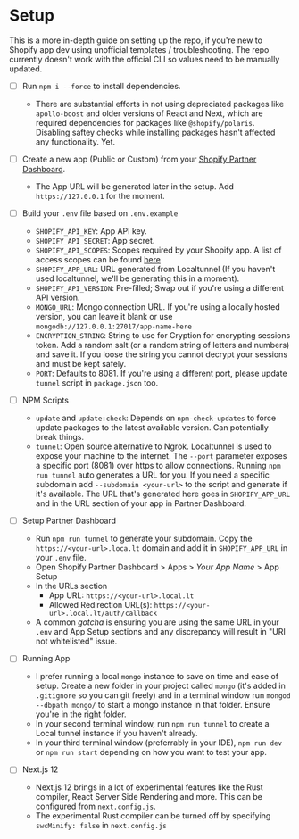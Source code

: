 # Setup
This is a more in-depth guide on setting up the repo, if you're new to Shopify app dev using unofficial templates / troubleshooting. The repo currently doesn't work with the official CLI so values need to be manually updated.

- [ ] Run `npm i --force` to install dependencies.
    - There are substantial efforts in not using depreciated packages like `apollo-boost` and older versions of React and Next, which are required dependencies for packages like `@shopify/polaris`. Disabling saftey checks while installing packages hasn't affected any functionality. Yet.

- [ ] Create a new app (Public or Custom) from your [Shopify Partner Dashboard](https://partners.shopify.com).
    - The App URL will be generated later in the setup. Add `https://127.0.0.1` for the moment.

- [ ] Build your `.env` file based on `.env.example`
    - `SHOPIFY_API_KEY`: App API key.
    - `SHOPIFY_API_SECRET`: App secret.
    - `SHOPIFY_API_SCOPES`: Scopes required by your Shopify app. A list of access scopes can be found [here](https://shopify.dev/api/usage/access-scopes)
    - `SHOPIFY_APP_URL`: URL generated from Localtunnel (If you haven't used localtunnel, we'll be generating this in a moment).
    - `SHOPIFY_API_VERSION`: Pre-filled; Swap out if you're using a different API version.
    - `MONGO_URL`: Mongo connection URL. If you're using a locally hosted version, you can leave it blank or use `mongodb://127.0.0.1:27017/app-name-here`
    - `ENCRYPTION_STRING`: String to use for Cryption for encrypting sessions token. Add a random salt (or a random string of letters and numbers) and save it. If you loose the string you cannot decrypt your sessions and must be kept safely.
    - `PORT`: Defaults to 8081. If you're using a different port, please update `tunnel` script in `package.json` too.

- [ ] NPM Scripts
    - `update` and `update:check`: Depends on `npm-check-updates` to force update packages to the latest available version. Can potentially break things.
    - `tunnel`: Open source alternative to Ngrok. Localtunnel is used to expose your machine to the internet. The `--port` parameter exposes a specific port (8081) over https to allow connections. Running `npm run tunnel` auto generates a URL for you. If you need a specific subdomain add `--subdomain <your-url>` to the script and generate if it's available. The URL that's generated here goes in `SHOPIFY_APP_URL` and in the URL section of your app in Partner Dashboard. 

- [ ] Setup Partner Dashboard
    - Run `npm run tunnel` to generate your subdomain. Copy the `https://<your-url>.loca.lt` domain and add it in `SHOPIFY_APP_URL` in your `.env` file.
    - Open Shopify Partner Dashboard > Apps > _Your App Name_ > App Setup
    - In the URLs section
        - App URL: `https://<your-url>.local.lt`
        - Allowed Redirection URL(s): `https://<your-url>.local.lt/auth/callback`
    - A common _gotcha_ is ensuring you are using the same URL in your `.env` and App Setup sections and any discrepancy will result in "URI not whitelisted" issue.

- [ ] Running App
    - I prefer running a local `mongo` instance to save on time and ease of setup. Create a new folder in your project called `mongo` (it's added in `.gitignore` so you can git freely) and in a terminal window run `mongod --dbpath mongo/` to start a mongo instance in that folder. Ensure you're in the right folder.
    - In your second terminal window, run `npm run tunnel` to create a Local tunnel instance if you haven't already.
    - In your third terminal window (preferrably in your IDE), `npm run dev` or `npm run start` depending on how you want to test your app.

- [ ] Next.js 12
    - Next.js 12 brings in a lot of experimental features like the Rust compiler, React Server Side Rendering and more. This can be configured from `next.config.js`.
    - The experimental Rust compiler can be turned off by specifying `swcMinify: false` in `next.config.js`
